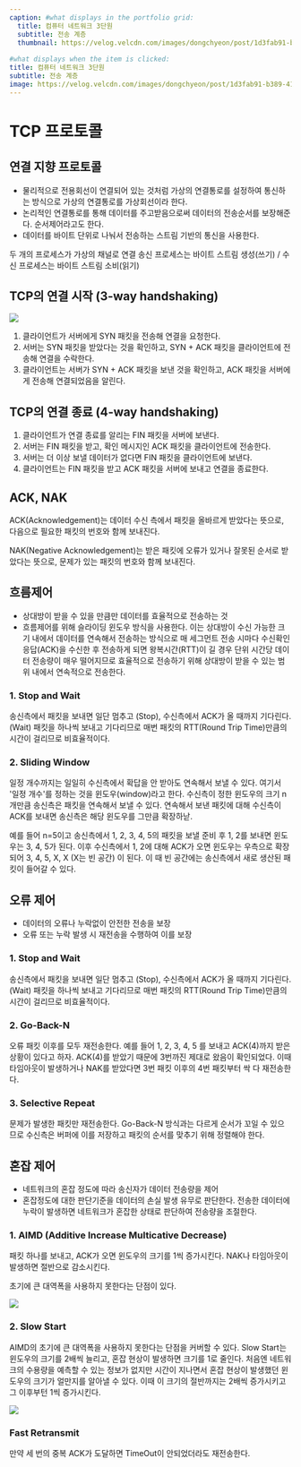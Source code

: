 ```yaml
---
caption: #what displays in the portfolio grid:
  title: 컴퓨터 네트워크 3단원
  subtitle: 전송 계층
  thumbnail: https://velog.velcdn.com/images/dongchyeon/post/1d3fab91-b389-413e-ad5c-e0fb6787a65b/image.jpg
  
#what displays when the item is clicked:
title: 컴퓨터 네트워크 3단원
subtitle: 전송 계층
image: https://velog.velcdn.com/images/dongchyeon/post/1d3fab91-b389-413e-ad5c-e0fb6787a65b/image.jpg #main image, can be a link or a file in assets/img/portfolio
---
```


# TCP 프로토콜

## 연결 지향 프로토콜

- 물리적으로 전용회선이 연결되어 있는 것처럼 가상의 연결통로를 설정하여 통신하는 방식으로 가상의 연결통로를 가상회선이라 한다.
- 논리적인 연결통로를 통해 데이터를 주고받음으로써 데이터의 전송순서를 보장해준다. 순서제어라고도 한다.
- 데이터를 바이트 단위로 나눠서 전송하는 스트림 기반의 통신을 사용한다.

두 개의 프로세스가 가상의 채널로 연결
송신 프로세스는 바이트 스트림 생성(쓰기) / 수신 프로세스는 바이트 스트림 소비(읽기)

## TCP의 연결 시작 (3-way handshaking)

![](https://velog.velcdn.com/images/dongchyeon/post/1d3fab91-b389-413e-ad5c-e0fb6787a65b/image.jpg)

1. 클라이언트가 서버에게 SYN 패킷을 전송해 연결을 요청한다.
2. 서버는 SYN 패킷을 받았다는 것을 확인하고, SYN + ACK 패킷을 클라이언트에 전송해 연결을 수락한다.
3. 클라이언트는 서버가 SYN + ACK 패킷을 보낸 것을 확인하고, ACK 패킷을 서버에게 전송해 연결되었음을 알린다.

## TCP의 연결 종료 (4-way handshaking)

1. 클라이언트가 연결 종료를 알리는 FIN 패킷을 서버에 보낸다.
2. 서버는 FIN 패킷을 받고, 확인 메시지인 ACK 패킷을 클라이언트에 전송한다.
3. 서버는 더 이상 보낼 데이터가 없다면 FIN 패킷을 클라이언트에 보낸다.
4. 클라이언트는 FIN 패킷을 받고 ACK 패킷을 서버에 보내고 연결을 종료한다.

## ACK, NAK

ACK(Acknowledgement)는 데이터 수신 측에서 패킷을 올바르게 받았다는 뜻으로, 다음으로 필요한 패킷의 번호와 함께 보내진다.

NAK(Negative Acknowledgement)는 받은 패킷에 오류가 있거나 잘못된 순서로 받았다는 뜻으로, 문제가 있는 패킷의 번호와 함께 보내진다.

## 흐름제어

- 상대방이 받을 수 있을 만큼만 데이터를 효율적으로 전송하는 것
- 흐름제어를 위해 슬라이딩 윈도우 방식을 사용한다. 이는 상대방이 수신 가능한 크기 내에서 데이터를 연속해서 전송하는 방식으로 매 세그먼트 전송 시마다 수신확인응답(ACK)을 수신한 후 전송하게 되면 왕복시간(RTT)이 길 경우 단위 시간당 데이터 전송량이 매우 떨어지므로 효율적으로 전송하기 위해 상대방이 받을 수 있는 범위 내에서 연속적으로 전송한다.

### 1. Stop and Wait

송신측에서 패킷을 보내면 일단 멈추고 (Stop),
수신측에서 ACK가 올 때까지 기다린다. (Wait)
패킷을 하나씩 보내고 기다리므로 매번 패킷의 RTT(Round Trip Time)만큼의 시간이 걸리므로 비효율적이다.

### 2. Sliding Window

일정 개수까지는 일일히 수신측에서 확답을 안 받아도 연속해서 보낼 수 있다.
여기서 '일정 개수'를 정하는 것을 윈도우(window)라고 한다.
수신측이 정한 윈도우의 크기 n개만큼 송신측은 패킷을 연속해서 보낼 수 있다.
연속해서 보낸 패킷에 대해 수신측이 ACK를 보내면 송신측은 해당 윈도우를 그만큼 확장하낟.

예를 들어 n=5이고 송신측에서 1, 2, 3, 4, 5의 패킷을 보낼 준비 후 1, 2를 보내면 윈도우는 3, 4, 5가 된다.
이후 수신측에서 1, 2에 대해 ACK가 오면 윈도우는 우측으로 확장되어 3, 4, 5, X, X (X는 빈 공간) 이 된다. 이 때 빈 공간에는 송신측에서 새로 생산된 패킷이 들어갈 수 있다.

## 오류 제어
- 데이터의 오류나 누락없이 안전한 전송을 보장
- 오류 또는 누락 발생 시 재전송을 수행하여 이를 보장

### 1. Stop and Wait

송신측에서 패킷을 보내면 일단 멈추고 (Stop),
수신측에서 ACK가 올 때까지 기다린다. (Wait)
패킷을 하나씩 보내고 기다리므로 매번 패킷의 RTT(Round Trip Time)만큼의 시간이 걸리므로 비효율적이다.

### 2. Go-Back-N

오류 패킷 이후를 모두 재전송한다. 예를 들어 1, 2, 3, 4, 5 를 보내고 ACK(4)까지 받은 상황이 있다고 하자. ACK(4)를 받았기 때문에 3번까진 제대로 왔음이 확인되었다. 이때 타임아웃이 발생하거나 NAK를 받았다면 3번 패킷 이후의 4번 패킷부터 싹 다 재전송한다.

### 3. Selective Repeat

문제가 발생한 패킷만 재전송한다. Go-Back-N 방식과는 다르게 순서가 꼬일 수 있으므로 수신측은 버퍼에 이를 저장하고 패킷의 순서를 맞추기 위해 정렬해야 한다.

## 혼잡 제어
- 네트워크의 혼잡 정도에 따라 송신자가 데이터 전송량을 제어
- 혼잡정도에 대한 판단기준을 데이터의 손실 발생 유무로 판단한다. 전송한 데이터에 누락이 발생하면 네트워크가 혼잡한 상태로 판단하여 전송량을 조절한다.

### 1. AIMD (Additive Increase Multicative Decrease)

패킷 하나를 보내고, ACK가 오면 윈도우의 크기를 1씩 증가시킨다.
NAK나 타임아웃이 발생하면 절반으로 감소시킨다.

초기에 큰 대역폭을 사용하지 못한다는 단점이 있다.

![](https://velog.velcdn.com/images/dongchyeon/post/bae29301-5e9a-4dd3-80b9-a4680517c964/image.png)


### 2. Slow Start

AIMD의 초기에 큰 대역폭을 사용하지 못한다는 단점을 커버할 수 있다.
Slow Start는 윈도우의 크기를 2배씩 늘리고, 혼잡 현상이 발생하면 크기를 1로 줄인다.
처음엔 네트워크의 수용량을 예측할 수 있는 정보가 없지만 시간이 지나면서 혼잡 현상이 발생했던 윈도우의 크기가 얼만지를 알아낼 수 있다. 이때 이 크기의 절반까지는 2배씩 증가시키고 그 이후부턴 1씩 증가시킨다.

![](https://velog.velcdn.com/images/dongchyeon/post/f0850a98-b503-42a3-8dbc-6d4e28522e27/image.png)

### Fast Retransmit

만약 세 번의 중복 ACK가 도달하면 TimeOut이 안되었더라도 재전송한다.
